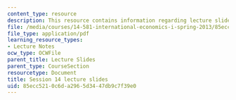 ```yaml
---
content_type: resource
description: This resource contains information regarding lecture slide 14.
file: /media/courses/14-581-international-economics-i-spring-2013/85ecc5210c6da2965d3447db9c7f39e0_MIT14_581S13_Lecslides14.pdf
file_type: application/pdf
learning_resource_types:
- Lecture Notes
ocw_type: OCWFile
parent_title: Lecture Slides
parent_type: CourseSection
resourcetype: Document
title: Session 14 lecture slides
uid: 85ecc521-0c6d-a296-5d34-47db9c7f39e0
---
```


